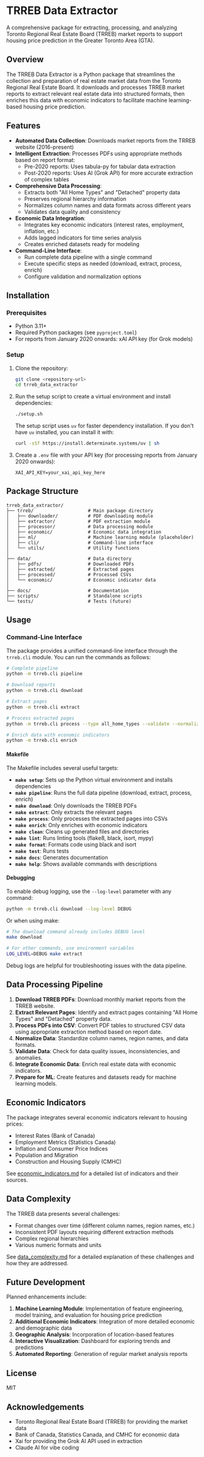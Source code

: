 # TRREB Data Extractor

A comprehensive package for extracting, processing, and analyzing Toronto Regional Real Estate Board (TRREB) market reports to support housing price prediction in the Greater Toronto Area (GTA).

## Overview

The TRREB Data Extractor is a Python package that streamlines the collection and preparation of real estate market data from the Toronto Regional Real Estate Board. It downloads and processes TRREB market reports to extract relevant real estate data into structured formats, then enriches this data with economic indicators to facilitate machine learning-based housing price prediction.

## Features

- **Automated Data Collection**: Downloads market reports from the TRREB website (2016-present)
- **Intelligent Extraction**: Processes PDFs using appropriate methods based on report format:
  - Pre-2020 reports: Uses tabula-py for tabular data extraction
  - Post-2020 reports: Uses AI (Grok API) for more accurate extraction of complex tables
- **Comprehensive Data Processing**:
  - Extracts both "All Home Types" and "Detached" property data
  - Preserves regional hierarchy information
  - Normalizes column names and data formats across different years
  - Validates data quality and consistency
- **Economic Data Integration**:
  - Integrates key economic indicators (interest rates, employment, inflation, etc.)
  - Adds lagged indicators for time series analysis
  - Creates enriched datasets ready for modeling
- **Command-Line Interface**:
  - Run complete data pipeline with a single command
  - Execute specific steps as needed (download, extract, process, enrich)
  - Configure validation and normalization options

## Installation

### Prerequisites

- Python 3.11+
- Required Python packages (see `pyproject.toml`)
- For reports from January 2020 onwards: xAI API key (for Grok models)

### Setup

1. Clone the repository:
   ```bash
   git clone <repository-url>
   cd trreb_data_extractor
   ```

2. Run the setup script to create a virtual environment and install dependencies:
   ```bash
   ./setup.sh
   ```
   
   The setup script uses `uv` for faster dependency installation. If you don't have `uv` installed, you can install it with:
   ```bash
   curl -sSf https://install.determinate.systems/uv | sh
   ```

3. Create a `.env` file with your API key (for processing reports from January 2020 onwards):
   ```
   XAI_API_KEY=your_xai_api_key_here
   ```

## Package Structure

```
trreb_data_extractor/
├── trreb/                    # Main package directory
│   ├── downloader/           # PDF downloading module
│   ├── extractor/            # PDF extraction module
│   ├── processor/            # Data processing module
│   ├── economic/             # Economic data integration
│   ├── ml/                   # Machine learning module (placeholder)
│   ├── cli/                  # Command-line interface
│   └── utils/                # Utility functions
│
├── data/                     # Data directory
│   ├── pdfs/                 # Downloaded PDFs
│   ├── extracted/            # Extracted pages
│   ├── processed/            # Processed CSVs
│   └── economic/             # Economic indicator data
│
├── docs/                     # Documentation
├── scripts/                  # Standalone scripts
└── tests/                    # Tests (future)
```

## Usage

### Command-Line Interface

The package provides a unified command-line interface through the `trreb.cli` module. You can run the commands as follows:

```bash
# Complete pipeline
python -m trreb.cli pipeline

# Download reports
python -m trreb.cli download

# Extract pages
python -m trreb.cli extract

# Process extracted pages
python -m trreb.cli process --type all_home_types --validate --normalize

# Enrich data with economic indicators
python -m trreb.cli enrich
```


#### Makefile

The Makefile includes several useful targets:

- **`make setup`**: Sets up the Python virtual environment and installs dependencies
- **`make pipeline`**: Runs the full data pipeline (download, extract, process, enrich)
- **`make download`**: Only downloads the TRREB PDFs
- **`make extract`**: Only extracts the relevant pages
- **`make process`**: Only processes the extracted pages into CSVs
- **`make enrich`**: Only enriches with economic indicators
- **`make clean`**: Cleans up generated files and directories
- **`make lint`**: Runs linting tools (flake8, black, isort, mypy)
- **`make format`**: Formats code using black and isort
- **`make test`**: Runs tests
- **`make docs`**: Generates documentation
- **`make help`**: Shows available commands with descriptions

#### Debugging

To enable debug logging, use the `--log-level` parameter with any command:

```bash
python -m trreb.cli download --log-level DEBUG
```

Or when using make:

```bash
# The download command already includes DEBUG level
make download

# For other commands, use environment variables
LOG_LEVEL=DEBUG make extract
```

Debug logs are helpful for troubleshooting issues with the data pipeline.

## Data Processing Pipeline

1. **Download TRREB PDFs**: Download monthly market reports from the TRREB website.
2. **Extract Relevant Pages**: Identify and extract pages containing "All Home Types" and "Detached" property data.
3. **Process PDFs into CSV**: Convert PDF tables to structured CSV data using appropriate extraction method based on report date.
4. **Normalize Data**: Standardize column names, region names, and data formats.
5. **Validate Data**: Check for data quality issues, inconsistencies, and anomalies.
6. **Integrate Economic Data**: Enrich real estate data with economic indicators.
7. **Prepare for ML**: Create features and datasets ready for machine learning models.

## Economic Indicators

The package integrates several economic indicators relevant to housing prices:

- Interest Rates (Bank of Canada)
- Employment Metrics (Statistics Canada)
- Inflation and Consumer Price Indices
- Population and Migration
- Construction and Housing Supply (CMHC)

See [economic_indicators.md](docs/economic_indicators.md) for a detailed list of indicators and their sources.

## Data Complexity

The TRREB data presents several challenges:

- Format changes over time (different column names, region names, etc.)
- Inconsistent PDF layouts requiring different extraction methods
- Complex regional hierarchies
- Various numeric formats and units

See [data_complexity.md](docs/data_complexity.md) for a detailed explanation of these challenges and how they are addressed.

## Future Development

Planned enhancements include:

1. **Machine Learning Module**: Implementation of feature engineering, model training, and evaluation for housing price prediction
2. **Additional Economic Indicators**: Integration of more detailed economic and demographic data
3. **Geographic Analysis**: Incorporation of location-based features
4. **Interactive Visualization**: Dashboard for exploring trends and predictions
5. **Automated Reporting**: Generation of regular market analysis reports

## License

MIT

## Acknowledgements

- Toronto Regional Real Estate Board (TRREB) for providing the market data
- Bank of Canada, Statistics Canada, and CMHC for economic data
- Xai for providing the Grok AI API used in extraction
- Claude AI for vibe coding
